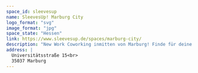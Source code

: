 ```yaml
---
space_id: sleevesup
name: SleevesUp! Marburg City
logo_format: "svg"
image_format: "jpg"
space_state: "Hessen"
link: https://www.sleevesup.de/spaces/marburg-city/
description: "New Work Coworking inmitten von Marburg! Finde für deine Ideen das richtige Umfeld. Der SleevesUp! Coworking Space im Marburg Schlossberg Center bietet den idealen Ort für junge Teams, Gründer und Unternehmen."
address: |
  Universitätsstraße 15<br>
  35037 Marburg
---
```

